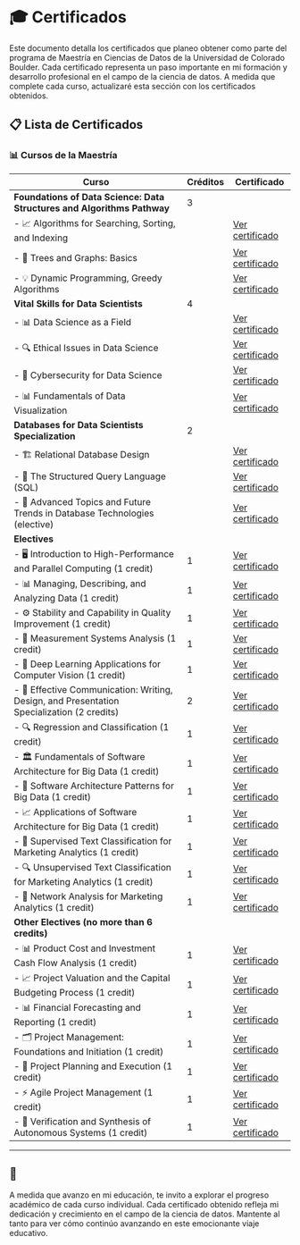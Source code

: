 # 🎓 Certificados

Este documento detalla los certificados que planeo obtener como parte del programa de Maestría en Ciencias de Datos de la Universidad de Colorado Boulder. Cada certificado representa un paso importante en mi formación y desarrollo profesional en el campo de la ciencia de datos. A medida que complete cada curso, actualizaré esta sección con los certificados obtenidos.

## 📋 Lista de Certificados

### 📊 Cursos de la Maestría

| Curso                                                                                                         | Créditos | Certificado                                                                                   |
|---------------------------------------------------------------------------------------------------------------|----------|-----------------------------------------------------------------------------------------------|
| **Foundations of Data Science: Data Structures and Algorithms Pathway**                                       | 3        |                                |
| - 📈 Algorithms for Searching, Sorting, and Indexing                                                          |          | [Ver certificado](certificados/algorithms_for_searching_sorting_indexing.pdf)                 |
| - 🌲 Trees and Graphs: Basics                                                                                 |          | [Ver certificado](certificados/trees_and_graphs_basics.pdf)                                   |
| - 💡 Dynamic Programming, Greedy Algorithms                                                                   |          | [Ver certificado](certificados/dynamic_programming_greedy_algorithms.pdf)                     |
| **Vital Skills for Data Scientists**                                                                          | 4        |                           |
| - 📊 Data Science as a Field                                                                                  |          | [Ver certificado](certificados/data_science_as_a_field.pdf)                                   |
| - 🔍 Ethical Issues in Data Science                                                                           |          | [Ver certificado](certificados/ethical_issues_in_data_science.pdf)                            |
| - 🔐 Cybersecurity for Data Science                                                                           |          | [Ver certificado](certificados/cybersecurity_for_data_science.pdf)                            |
| - 📊 Fundamentals of Data Visualization                                                                       |          | [Ver certificado](certificados/fundamentals_of_data_visualization.pdf)                        |
| **Databases for Data Scientists Specialization**                                                              | 2        |                              |
| - 🏗️ Relational Database Design                                                                               |          | [Ver certificado](certificados/relational_database_design.pdf)                                |
| - 📜 The Structured Query Language (SQL)                                                                      |          | [Ver certificado](certificados/sql.pdf)                                                       |
| - 🚀 Advanced Topics and Future Trends in Database Technologies (elective)                                    |          | [Ver certificado](certificados/advanced_database_technologies.pdf)                            |
| **Electives**                                                                                    |          |                                                                                               |
| - 🖥️ Introduction to High-Performance and Parallel Computing (1 credit)                                       | 1        | [Ver certificado](certificados/high_performance_parallel_computing.pdf)                       |
| - 📊 Managing, Describing, and Analyzing Data (1 credit)                                                     | 1        | [Ver certificado](certificados/managing_describing_analyzing_data.pdf)                        |
| - ⚙️ Stability and Capability in Quality Improvement (1 credit)                                               | 1        | [Ver certificado](certificados/stability_quality_improvement.pdf)                             |
| - 🧪 Measurement Systems Analysis (1 credit)                                                                  | 1        | [Ver certificado](certificados/measurement_systems_analysis.pdf)                              |
| - 🤖 Deep Learning Applications for Computer Vision (1 credit)                                               | 1        | [Ver certificado](certificados/deep_learning_computer_vision.pdf)                             |
| - 📝 Effective Communication: Writing, Design, and Presentation Specialization (2 credits)                   | 2        | [Ver certificado](certificados/effective_communication.pdf)                                   |
| - 🔍 Regression and Classification (1 credit)                                                                 | 1        | [Ver certificado](certificados/regression_and_classification.pdf)                             |
| - 🏛️ Fundamentals of Software Architecture for Big Data (1 credit)                                           | 1        | [Ver certificado](certificados/software_architecture_big_data.pdf)                            |
| - 📐 Software Architecture Patterns for Big Data (1 credit)                                                  | 1        | [Ver certificado](certificados/software_architecture_patterns_big_data.pdf)                   |
| - 📈 Applications of Software Architecture for Big Data (1 credit)                                           | 1        | [Ver certificado](certificados/applications_software_architecture_big_data.pdf)               |
| - 🧠 Supervised Text Classification for Marketing Analytics (1 credit)                                       | 1        | [Ver certificado](certificados/supervised_text_classification_marketing.pdf)                  |
| - 🔍 Unsupervised Text Classification for Marketing Analytics (1 credit)                                     | 1        | [Ver certificado](certificados/unsupervised_text_classification_marketing.pdf)                |
| - 🔗 Network Analysis for Marketing Analytics (1 credit)                                                     | 1        | [Ver certificado](certificados/network_analysis_marketing.pdf)                                |
| **Other Electives (no more than 6 credits)**                                                                 |          |                                                                                               |
| - 📊 Product Cost and Investment Cash Flow Analysis (1 credit)                                               | 1        | [Ver certificado](certificados/product_cost_investment_cash_flow.pdf)                         |
| - 📈 Project Valuation and the Capital Budgeting Process (1 credit)                                          | 1        | [Ver certificado](certificados/project_valuation_capital_budgeting.pdf)                       |
| - 📊 Financial Forecasting and Reporting (1 credit)                                                          | 1        | [Ver certificado](certificados/financial_forecasting_reporting.pdf)                           |
| - 🗂️ Project Management: Foundations and Initiation (1 credit)                                               | 1        | [Ver certificado](certificados/project_management_foundations.pdf)                            |
| - 📝 Project Planning and Execution (1 credit)                                                                | 1        | [Ver certificado](certificados/project_planning_execution.pdf)                                |
| - ⚡ Agile Project Management (1 credit)                                                                      | 1        | [Ver certificado](certificados/agile_project_management.pdf)                                  |
| - 🤖 Verification and Synthesis of Autonomous Systems (1 credit)                                             | 1        | [Ver certificado](certificados/verification_synthesis_autonomous_systems.pdf)                 |

---

## 📝 

A medida que avanzo en mi educación, te invito a explorar el progreso académico de cada curso individual. Cada certificado obtenido refleja mi dedicación y crecimiento en el campo de la ciencia de datos. Mantente al tanto para ver cómo continúo avanzando en este emocionante viaje educativo.
